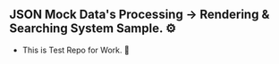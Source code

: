 ## JSON Mock Data's Processing → Rendering & Searching System Sample. ⚙  
- This is Test Repo for Work. 🥁